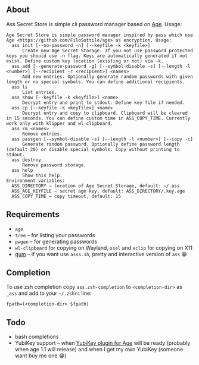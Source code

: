 ## About

Ass Secret Store is simple cli password manager based on [Age](https://github.com/FiloSottile/age). Usage:
```
Age Secret Store is simple password manager inspired by pass which use Age <https://github.com/FiloSottile/age> as encryption. Usage:
  ass init [--no-password -n] [--keyfile -k <keyfile>]
      Create new Age Secret Storage. If you not use password protected keys you should use -n flag. Keys are automatically generated if not exist. Define custom key location (existing or not) via -k.
  ass add [--generate-password -g] [--symbol-disable -s] [--length -l <number>] [--recipient -r <recipient>] <names>
      Add new entries. Optionally generate random passwords with given length or no special symbols. You can define additional recipients.
  ass ls
      List entries.
  ass show [--keyfile -k <keyfile>] <name>
      Decrypt entry and print to stdout. Define key file if needed.
  ass cp [--keyfile -k <keyfile>] <name>
      Decrypt entry and copy to clipboard. Clipboard will be cleared in 15 seconds. You can define custom time in ASS_COPY_TIME. Currently work only with klipper and wl-clipboard.
  ass rm <names>
      Remove entries.
  ass passgen [--symbol-disable -s] [--length -l <number>] [--copy -c]
      Generate random password. Optionally define password length (default 20) or disable special symbols. Copy without printing to stdout.
  ass destroy
      Remove password storage.
  ass help
      Show this help.
Environment variables:
  ASS_DIRECTORY – location of Age Secret Storage, default: ~/.ass
  ASS_AGE_KEYFILE – secret age key, default: ASS_DIRECTORY/.key.age
  ASS_COPY_TIME – copy timeout, default: 15
```


## Requirements

* `age`
* `tree` – for listing your passwords
* `pwgen` – for generating passwords
* `wl-clipboard` for copying on Wayland, `xsel` and `xclip` for copying on X11
* [gum](https://github.com/charmbracelet/gum) – if you want use `asss.sh`, pretty and interactive version of `ass` :grin:

## Completion

To use zsh completion copy `ass.zsh-completion` to `<completion-dir>` as `_ass` and add to your `~/.zshrc` line:
```
fpath=(<completion-dir> $fpath)
```

## Todo
* bash completions
* YubiKey support – when [YubiKey plugin for Age](https://github.com/str4d/age-plugin-yubikey) will be ready (probably when age 1.1 will release) and when I get my own YubiKey (someone want buy me one :grin:)
